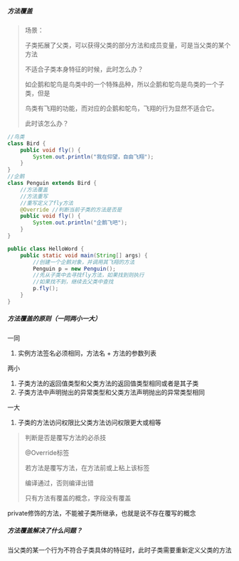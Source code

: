 ##### 方法覆盖 

> 场景：
>
> 子类拓展了父类，可以获得父类的部分方法和成员变量，可是当父类的某个方法
>
> 不适合子类本身特征的时候，此时怎么办？
>
> 如企鹅和鸵鸟是鸟类中的一个特殊品种，所以企鹅和鸵鸟是鸟类的一个子类，但是
>
> 鸟类有飞翔的功能，而对应的企鹅和鸵鸟，飞翔的行为显然不适合它。
>
> 此时该怎么办？



```java
//鸟类
class Bird {
    public void fly() {
        System.out.println("我在仰望，自由飞翔");
    }
}
//企鹅
class Penguin extends Bird {
    //方法覆盖
    //方法重写
    //重写定义了fly方法
    @Override //判断当前子类的方法是否是
    public void fly() {
        System.out.println("企鹅飞吧");
    }
}

public class HelloWord {
    public static void main(String[] args) {
        //创建一个企鹅对象，并调用其飞翔的方法
        Penguin p = new Penguin();
        //先从子类中去寻找fly方法，如果找到则执行
        //如果找不到，继续去父类中查找
        p.fly();
    }
}
```

##### 方法覆盖的原则（一同两小一大）

一同

1. 实例方法签名必须相同，方法名 + 方法的参数列表

两小

1. 子类方法的返回值类型和父类方法的返回值类型相同或者是其子类
2. 子类方法中声明抛出的异常类型和父类方法声明抛出的异常类型相同

一大

1. 子类的方法访问权限比父类方法访问权限更大或相等

> 判断是否是覆写方法的必杀技
>
> @Override标签
>
> 若方法是覆写方法，在方法前或上粘上该标签
>
> 编译通过，否则编译出错
>
> 只有方法有覆盖的概念，字段没有覆盖

private修饰的方法，不能被子类所继承，也就是说不存在覆写的概念

##### 方法覆盖解决了什么问题？

当父类的某一个行为不符合子类具体的特征时，此时子类需要重新定义父类的方法